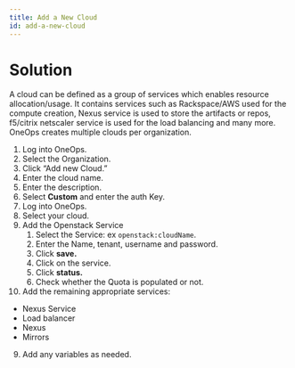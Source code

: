 ```yaml
---
title: Add a New Cloud
id: add-a-new-cloud
---
```


# Solution

A cloud can be defined as a group of services which enables resource allocation/usage. It contains services such as Rackspace/AWS used for the compute creation, Nexus service is used to store the artifacts or repos, f5/citrix netscaler service is used for the load balancing and many more. OneOps creates multiple clouds per organization.

1. Log into OneOps.
2. Select the Organization.
3. Click “Add new Cloud.”
  1. Enter the cloud name.
  2. Enter the description.
  3. Select **Custom** and enter the auth Key.
6. Log into OneOps.
7. Select your cloud.
8. Add the Openstack Service
    1. Select the Service: ex `openstack:cloudName`.
    2. Enter the Name, tenant, username and password.
    3. Click **save.**
    4. Click on the service.
    5. Click **status.**
    6. Check whether the Quota is populated or not.
9. Add the remaining appropriate services:
  * Nexus Service
  * Load balancer
  * Nexus
  * Mirrors
9. Add any variables as needed.
